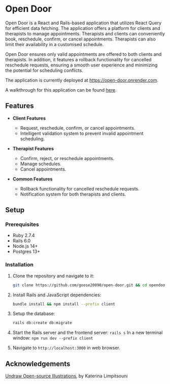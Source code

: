 # Open Door

Open Door is a React and Rails-based application that utilizes React Query for efficient data fetching. The application offers a platform for clients and therapists to manage appointments. Therapists and clients can conveniently book, reschedule, confirm, or cancel appointments. Therapists can also limit their availability in a customised schedule.

Open Door ensures only valid appointments are offered to both clients and therapists. In addition, it features a rollback functionality for cancelled reschedule requests, ensuring a smooth user experience and minimizing the potential for scheduling conflicts.

The application is currently deployed at https://open-door.onrender.com.

A walkthrough for this application can be found [here](https://www.loom.com/share/9d206a9fbb194666bbd820fde90930e1).

## Features

- **Client Features**

  - Request, reschedule, confirm, or cancel appointments.
  - Intelligent validation system to prevent invalid appointment scheduling.

- **Therapist Features**

  - Confirm, reject, or reschedule appointments.
  - Manage schedules.
  - Cancel appointments.

- **Common Features**
  - Rollback functionality for cancelled reschedule requests.
  - Notification system for both therapists and clients.

## Setup

### Prerequisites

- Ruby 2.7.4
- Rails 6.0
- Node.js 14+
- Postgres 13+

### Installation

1. Clone the repository and navigate to it:
   ```sh
   git clone https://github.com/goose20090/open-door.git && cd opendoor
   ```
2. Install Rails and JavaScript dependencies:
   ```sh
   bundle install && npm install --prefix client
   ```
3. Setup the database:
   ```sh
   rails db:create db:migrate
   ```
4. Start the Rails server and the frontend server:
   `rails s`
   In a new terminal window:
   `npm run dev --prefix client`

5. Navigate to `http://localhost:3000` in web browser.

## Acknowledgements

[Undraw Open-source Illustrations](https://undraw.co/), by Katerina Limpitsouni
